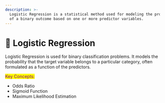 ```yaml
---
description: >-
  Logistic Regression is a statistical method used for modeling the probability
  of a binary outcome based on one or more predictor variables.
---
```


# 🔭 Logistic Regression

Logistic Regression is used for binary classification problems. It models the probability that the target variable belongs to a particular category, often formulated as a function of the predictors.

<mark style="color:purple;">Key Concepts:</mark>&#x20;

* Odds Ratio
* &#x20;Sigmoid Function
* Maximum Likelihood Estimation
